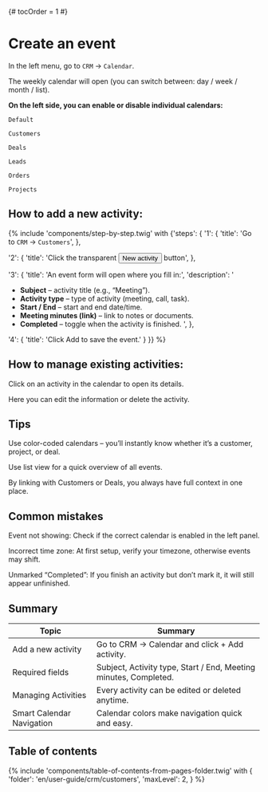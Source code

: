 {# tocOrder = 1 #}

# Create an event

In the left menu, go to `CRM` → `Calendar`.

The weekly calendar will open (you can switch between: day / week / month / list).


**On the left side, you can enable or disable individual calendars:**

`Default`

`Customers`

`Deals`

`Leads`

`Orders`

`Projects`


## How to add a new activity:

{% include 'components/step-by-step.twig' with {'steps': {
  '1': {
    'title': 'Go to `CRM` → `Customers`',
  },

  '2': {
    'title': 'Click the transparent <button class="btn btn-add"><span class="icon"><i class="fas fa-plus"></i></span><span class="text">New activity</span></button> button',
  },

  '3': {
    'title': 'An event form will open where you fill in:',
    'description': '
  * **Subject** – activity title (e.g., “Meeting”).
  * **Activity type** – type of activity (meeting, call, task).
  * **Start / End** – start and end date/time.
  * **Meeting minutes (link)** – link to notes or documents.
  * **Completed** – toggle when the activity is finished.
      ',
  },

  '4': {
    'title': 'Click Add to save the event.'
  }
}} %}

## How to manage existing activities:
Click on an activity in the calendar to open its details.

Here you can edit the information or delete the activity.


## Tips
Use color-coded calendars – you’ll instantly know whether it’s a customer, project, or deal.

Use list view for a quick overview of all events.

By linking with Customers or Deals, you always have full context in one place.


## Common mistakes
Event not showing: Check if the correct calendar is enabled in the left panel.

Incorrect time zone: At first setup, verify your timezone, otherwise events may shift.

Unmarked “Completed”: If you finish an activity but don’t mark it, it will still appear unfinished.


## Summary

| Topic                     | Summary                                                          |
|---------------------------|------------------------------------------------------------------|
| Add a new activity        | Go to CRM -> Calendar and click + Add activity.                  |
| Required fields           | Subject, Activity type, Start / End, Meeting minutes, Completed. |
| Managing Activities       | Every activity can be edited or deleted anytime.                 |
| Smart Calendar Navigation | Calendar colors make navigation quick and easy.                  |

## Table of contents

{% include 'components/table-of-contents-from-pages-folder.twig' with {
  'folder': 'en/user-guide/crm/customers',
  'maxLevel': 2,
} %}